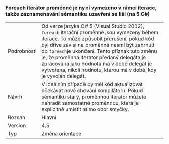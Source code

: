### <a name="foreach-iterator-variable-is-now-scoped-within-the-iteration-so-closure-capturing-semantics-are-different-in-c5"></a>Foreach iterator proměnné je nyní vymezeno v rámci iterace, takže zaznamenávání sémantiku uzavření se liší (na 5 C#)

|   |   |
|---|---|
|Podrobnosti|Od verze jazyka C# 5 (Visual Studio 2012), <code>foreach</code> iterační proměnné jsou vymezeny během iterace. To může způsobit přerušení, pokud kód byl dříve závisí na proměnné nesmí být zahrnuti do <code>foreach</code>je ukončení. Tento příznak tuto změnu je, že proměnná iterator předaný delegáta je zpracovaná jako hodnota má v době delegát je vytvořena, nikoli hodnotu, kterou má v době, kdy je vyvolán delegát.|
|Návrh|V ideálním případě by měl kód aktualizovat očekávat nové chování kompilátoru. Pokud sémantiku starý, proměnnou iterator můžete nahradit samostatné proměnnou, která je explicitně umístit mimo obor smyčky.|
|Rozsah|Hlavní|
|Version|4.5|
|Typ|Změna orientace|

